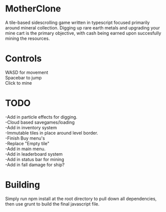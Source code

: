 MotherClone
===========
A tile-based sidescrolling game written in typescript focused primarily around mineral collection.  Digging up rare earth metals and upgrading your mine cart is the primary objective, with cash being earned upon succesfully mining the resources.

Controls
===========
WASD for movement<br>
Spacebar to jump<br>
Click to mine<br>

TODO
===========
-Add in particle effects for digging.<br>
-Cloud based savegames/loading<br>
-Add in inventory system<br>
-Immutable tiles in place around level border.<br>
-Finish Buy menu's<br>
-Replace "Empty tile"<br>
-Add in main menu.<br>
-Add in leaderboard system<br>
-Add in status bar for mining<br>
-Add in fall damage for ship? <br>

Building
===========
Simply run npm install at the root directory to pull down all dependencies, then use grunt to build the final javascript file.
